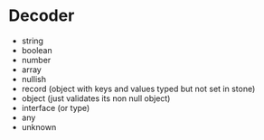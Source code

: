 # Decoder

- string
- boolean
- number
- array
- nullish
- record (object with keys and values typed but not set in stone)
- object (just validates its non null object)
- interface (or type)
- any
- unknown
